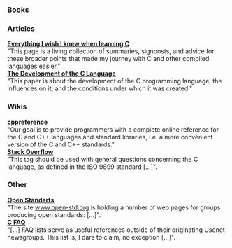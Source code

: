 ### Books

### Articles
[**Everything I wish I knew when learning C**](https://tmewett.com/c-tips/)\
"This page is a living collection of summaries, signposts, and advice for these broader points that made my journey with C and other compiled languages easier."\
[**The Development of the C Language**](https://www.bell-labs.com/usr/dmr/www/chist.html)\
"This paper is about the development of the C programming language, the influences on it, and the conditions under which it was created."

### Wikis
[**cppreference**](https://en.cppreference.com/w/c)\
"Our goal is to provide programmers with a complete online reference for the C and C++ languages and standard libraries, i.e. a more convenient version of the C and C++ standards."\
[**Stack Overflow**](https://stackoverflow.com/tags/c/info)\
"This tag should be used with general questions concerning the C language, as defined in the ISO 9899 standard [...]".

### Other
[**Open Standarts**](https://www.open-std.org/JTC1/SC22/WG14/)\
"The site www.open-std.org is holding a number of web pages for groups producing open standards: [...]".\
[**C FAQ**](http://www.c-faq.com/)\
"[...] FAQ lists serve as useful references outside of their originating Usenet newsgroups. This list is, I dare to claim, no exception [...]".
